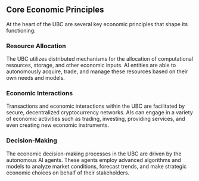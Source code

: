 ## Core Economic Principles
At the heart of the UBC are several key economic principles that shape its functioning:
### Resource Allocation
The UBC utilizes distributed mechanisms for the allocation of computational resources, storage, and other economic inputs. AI entities are able to autonomously acquire, trade, and manage these resources based on their own needs and models.
### Economic Interactions
Transactions and economic interactions within the UBC are facilitated by secure, decentralized cryptocurrency networks. AIs can engage in a variety of economic activities such as trading, investing, providing services, and even creating new economic instruments.
### Decision-Making
The economic decision-making processes in the UBC are driven by the autonomous AI agents. These agents employ advanced algorithms and models to analyze market conditions, forecast trends, and make strategic economic choices on behalf of their stakeholders.